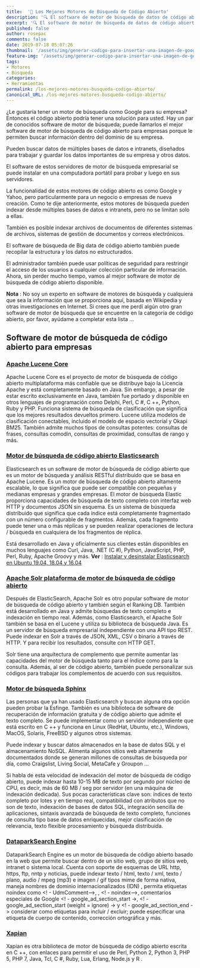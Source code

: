 ```yaml
---
title:  '🔨 Los Mejores Motores de Búsqueda de Código Abierto'
description: '🔍 El software de motor de búsqueda de datos de código abierto puede recopilar datos estructurados y no estructurados. Aquí está el mejor software de motor de búsqueda de código abierto disponible.'
excerpt: '🔍 El software de motor de búsqueda de datos de código abierto puede recopilar datos estructurados y no estructurados. Aquí está el mejor software de motor de búsqueda de código abierto disponible.'
published: false
author: rosepac
comments: false
date: 2019-07-18 05:07:26
thumbnail: '/assets/img/generar-codigo-para-insertar-una-imagen-de-google-fotos.jpg'
feature-img: '/assets/img/generar-codigo-para-insertar-una-imagen-de-google-fotos.jpg'
tags:
- Motores
- Búsqueda
categories:
- Herramientas
permalink: /los-mejores-motores-busqueda-codigo-abierto/
canonical_URL: /los-mejores-motores-busqueda-codigo-abierto/
---
```


¿Le gustaría tener un motor de búsqueda como Google para su empresa? Entonces el código abierto podría tener una solución para usted. Hay un par de conocidos software de motor de búsqueda; puede llamarlos el mejor software de motor de búsqueda de código abierto para empresas porque le permiten buscar información dentro del dominio de su empresa.

Pueden buscar datos de múltiples bases de datos e intranets, diseñados para trabajar y guardar los datos importantes de su empresa y otros datos.

El software de estos servidores de motor de búsqueda empresarial se puede instalar en una computadora portátil para probar y luego en sus servidores.

La funcionalidad de estos motores de código abierto es como Google y Yahoo, pero particularmente para un negocio o empresas de nueva creación. Como te dije anteriormente, estos motores de búsqueda pueden indexar desde múltiples bases de datos e intranets, pero no se limitan solo a ellas.

También es posible indexar archivos de documentos de diferentes sistemas de archivos, sistemas de gestión de documentos y correos electrónicos.

El software de búsqueda de Big data de código abierto también puede recopilar la estructura y los datos no estructurados.

El administrador también puede usar políticas de seguridad para restringir el acceso de los usuarios a cualquier colección particular de información. Ahora, sin perder mucho tiempo, vamos al mejor software de motor de búsqueda de código abierto disponible.

**Nota** : No soy un experto en software de motores de búsqueda y cualquiera que sea la información que se proporciona aquí, basada en Wikipedia y otras investigaciones en Internet. Si crees que me perdí algún otro gran software de motor de búsqueda que se encuentre en la categoría de código abierto, por favor, ayúdame a completar esta lista ...





## Software de motor de búsqueda de código abierto para empresas

### [Apache Lucene Core](https://lucene.apache.org/core/)

Apache Lucene Core es el proyecto de motor de búsqueda de código abierto multiplataforma más confiable que se distribuye bajo la Licencia Apache y está completamente basado en Java. Sin embargo, a pesar de estar escrito exclusivamente en Java, también fue portado y disponible en otros lenguajes de programación como Delphi, Perl, C #, C ++, Python, Ruby y PHP. Funciona sistema de búsqueda de clasificación que significa que los mejores resultados devueltos primero. Lucene utiliza modelos de clasificación conectables, incluido el modelo de espacio vectorial y Okapi BM25. También admite muchos tipos de consultas potentes: consultas de frases, consultas comodín, consultas de proximidad, consultas de rango y más.

### [Motor de búsqueda de código abierto Elasticsearch](https://www.elastic.co/products/elasticsearch)

Elasticsearch es un software de motor de búsqueda de código abierto que es un motor de búsqueda y análisis RESTful distribuido que se basa en Apache Lucene. Es un motor de búsqueda de código abierto altamente escalable, lo que significa que puede ser compatible con pequeñas y medianas empresas y grandes empresas. El motor de búsqueda Elastic proporciona capacidades de búsqueda de texto completo con interfaz web HTTP y documentos JSON sin esquema. Es un sistema de búsqueda distribuido que significa que cada índice está completamente fragmentado con un número configurable de fragmentos. Además, cada fragmento puede tener una o más réplicas y se pueden realizar operaciones de lectura / búsqueda en cualquiera de los fragmentos de réplica.

Está desarrollado en Java y oficialmente sus clientes están disponibles en muchos lenguajes como Curl, Java, .NET (C #), Python, JavaScript, PHP, Perl, Ruby, Apache Groovy y más. **Ver** : [Instalar y desinstalar Elasticsearch en Ubuntu 19.04, 18.04 y 16.04](https://www.how2shout.com/how-to/install-uninstall-elasticsearch-ubuntu-19-04-18-04-16-04.html)

### [Apache Solr plataforma de motor de búsqueda de código abierto](https://lucene.apache.org/solr)

Después de ElasticSearch, Apache Solr es otro popular software de motor de búsqueda de código abierto y también según el Ranking DB. También está desarrollado en Java y admite búsquedas de texto completo e indexación en tiempo real. Además, como Elasticsearch, el Apache Solr también se basa en el Lucene y utiliza su biblioteca de búsqueda Java. Es un servidor de búsqueda empresarial independiente con una API tipo REST. Puede indexar en Solr a través de JSON, XML, CSV o binario a través de HTTP. Y para recibir los resultados, consulte con HTTP GET.

Solr tiene una arquitectura de complemento que permite aumentar las capacidades del motor de búsqueda tanto para el índice como para la consulta. Además, al ser de código abierto, también puede personalizar sus códigos para trabajar los complementos de acuerdo con sus requisitos.





### [Motor de búsqueda Sphinx](http://sphinxsearch.com/)

Las personas que ya han usado Elasticsearch y buscan alguna otra opción pueden probar la Esfinge. También es una biblioteca de software de recuperación de información gratuita y de código abierto que admite el texto completo. Se puede implementar como un servidor independiente que está escrito en C ++ y funciona en Linux (RedHat, Ubuntu, etc.), Windows, MacOS, Solaris, FreeBSD y algunos otros sistemas.

Puede indexar y buscar datos almacenados en la base de datos SQL y el almacenamiento NoSQL. Alimenta algunos sitios web altamente documentados donde se generan millones de consultas de búsqueda por día, como Craigslist, Living Social, MetaCafe y Groupon ...

Si habla de esta velocidad de indexación del motor de búsqueda de código abierto, puede indexar hasta 10-15 MB de texto por segundo por núcleo de CPU, es decir, más de 60 MB / seg por servidor (en una máquina de indexación dedicada). Sus pocas características clave son: índices de texto completo por lotes y en tiempo real, compatibilidad con atributos que no son de texto, indexación de bases de datos SQL, integración sencilla de aplicaciones, sintaxis avanzada de búsqueda de texto completo, funciones de consulta tipo base de datos enriquecidas, mejor clasificación de relevancia, texto flexible procesamiento y búsqueda distribuida.

### [DataparkSearch Engine](http://www.dataparksearch.org/)

DataparkSearch Engine es un motor de búsqueda de código abierto basado en la web que permite buscar dentro de un sitio web, grupo de sitios web, intranet o sistema local. Cuenta con soporte de esquemas de URL http, https, ftp, nntp y noticias, puede indexar texto / html, texto / xml, texto / plano, audio / mpeg (mp3) e imagen / gif tipos mime de forma nativa, maneja nombres de dominio internacionalizados (IDN) , permita etiquetas noindex como <! - UdmComment–>, <NOINDEX>, <! - noindex–>, comentarios especiales de Google <! - google_ad_section_start ->, <! - google_ad_section_start (weight = ignore) -> y <! - google_ad_section_end - > considerar como etiquetas para incluir / excluir; puede especificar una etiqueta de cuerpo de contenido, corrección ortográfica y más.

### [Xapian](https://xapian.org/)

Xapian es otra biblioteca de motor de búsqueda de código abierto escrita en C ++, con enlaces para permitir el uso de Perl, Python 2, Python 3, PHP 5, PHP 7, Java, Tcl, C #, Ruby, Lua, Erlang, Node.js y R .

<!-- https://www.how2shout.com/tools/top-best-open-source-search-engine-software-enterprises.html -->